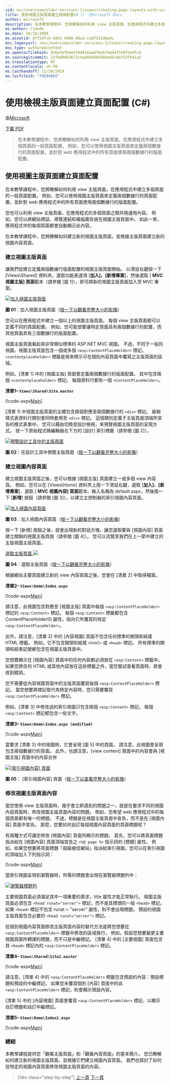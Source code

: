```yaml
---
uid: mvc/overview/older-versions-1/views/creating-page-layouts-with-view-master-pages-cs
title: 使用視圖主版頁面建立頁面配置C#（） |Microsoft Docs
author: microsoft
description: 在本教學課程中，您將瞭解如何利用 view 主版頁面，在應用程式中建立多個頁面的一般頁面配置。 您可以使用 。
ms.author: riande
ms.date: 10/16/2008
ms.assetid: dff54fcb-68b1-4488-89a2-ca97532d6a4c
msc.legacyurl: /mvc/overview/older-versions-1/views/creating-page-layouts-with-view-master-pages-cs
msc.type: authoredcontent
ms.openlocfilehash: 026e3efb4ebf84016aa0f6a5fda4af549fdadfcb
ms.sourcegitcommit: 22fbd8863672c4ad6693b8388ad5c8e753fb41a2
ms.translationtype: MT
ms.contentlocale: zh-TW
ms.lasthandoff: 11/28/2019
ms.locfileid: "74594065"
---
```

# <a name="creating-page-layouts-with-view-master-pages-c"></a>使用檢視主版頁面建立頁面配置 (C#)

由[Microsoft](https://github.com/microsoft)

[下載 PDF](https://download.microsoft.com/download/e/f/3/ef3f2ff6-7424-48f7-bdaa-180ef64c3490/ASPNET_MVC_Tutorial_12_CS.pdf)

> 在本教學課程中，您將瞭解如何利用 view 主版頁面，在應用程式中建立多個頁面的一般頁面配置。 例如，您可以使用視圖主版頁面來定義兩個數據行的頁面配置，並針對 web 應用程式中的所有頁面使用兩個數據行的版面配置。

## <a name="creating-page-layouts-with-view-master-pages"></a>使用視圖主版頁面建立頁面配置

在本教學課程中，您將瞭解如何利用 view 主版頁面，在應用程式中建立多個頁面的一般頁面配置。 例如，您可以使用視圖主版頁面來定義兩個數據行的頁面配置，並針對 web 應用程式中的所有頁面使用兩個數據行的版面配置。

您也可以利用 view 主版頁面，在應用程式的多個頁面之間共用通用內容。 例如，您可以將網站標誌、導覽連結和橫幅廣告放在視圖主版頁面中。 如此一來，應用程式中的每個頁面都會自動顯示此內容。

在本教學課程中，您將瞭解如何建立新的視圖主版頁面，並根據主版頁面建立新的視圖內容頁面。

### <a name="creating-a-view-master-page"></a>建立視圖主版頁面

讓我們從建立定義兩個數據行版面配置的視圖主版頁面開始。 以滑鼠右鍵按一下 [Views\Shared] 資料夾，選取功能表選項 [**加入]、[新增專案**]，然後選取 [ **MVC 視圖主版] 頁面**範本（請參閱 [圖 1]），即可將新的視圖主版頁面加入至 MVC 專案。

[![加入視圖主版頁面](creating-page-layouts-with-view-master-pages-cs/_static/image2.png)](creating-page-layouts-with-view-master-pages-cs/_static/image1.png)

**圖 01**：加入視圖主版頁面（[按一下以觀看完整大小的影像](creating-page-layouts-with-view-master-pages-cs/_static/image3.png)）

您可以在應用程式中建立一個以上的視圖主版頁面。 每個 view 主版頁面都可以定義不同的頁面配置。 例如，您可能想要讓特定頁面具有兩個數據行的配置，而其他頁面具有三個數據行的版面配置。

視圖主版頁面看起來非常類似標準的 ASP.NET MVC 視圖。 不過，不同于一般的視圖，視圖主版頁面包含一個或多個 `<asp:ContentPlaceHolder>` 標記。 `<contentplaceholder>` 標籤是用來標示可在個別內容頁面中覆寫之主版頁面的區域。

例如，[清單 1] 中的 [視圖主版] 頁面會定義兩個數據行的版面配置。 其中包含兩個 `<contentplaceholder>` 標記。 每個資料行都有一個 `<ContentPlaceHolder>`。

**清單1– `Views\Shared\Site.master`**

[!code-aspx[Main](creating-page-layouts-with-view-master-pages-cs/samples/sample1.aspx)]

[清單 1] 中視圖主版頁面的主體包含兩個對應至兩個數據行的 `<div>` 標記。 級聯樣式表資料行類別會同時套用至 `<div>` 標記。 這個類別定義于主版頁面頂端所宣告的樣式表單中。 您可以藉由切換至設計檢視，來預覽視圖主版頁面的呈現方式。 按一下原始程式碼編輯器左下方的 [設計] 索引標籤（請參閱 [圖 2]）。

[![預覽設計工具中的主版頁面](creating-page-layouts-with-view-master-pages-cs/_static/image5.png)](creating-page-layouts-with-view-master-pages-cs/_static/image4.png)

**圖 02**：在設計工具中預覽主版頁面（[按一下以觀看完整大小的影像](creating-page-layouts-with-view-master-pages-cs/_static/image6.png)）

### <a name="creating-a-view-content-page"></a>建立視圖內容頁面

建立視圖主版頁面之後，您可以根據 [視圖主版] 頁面建立一或多個 view 內容頁。 例如，您可以在 [Views\Home] 資料夾上按一下滑鼠右鍵，選取 [**加入]、[新增專案**]、選取 [ **MVC 視圖內容] 頁面**範本、輸入名稱為 default.aspx，然後按一下 [**新增**] 按鈕（請參閱 [圖 3]），以建立主控制器的索引視圖內容頁面。

[![加入視圖內容頁面](creating-page-layouts-with-view-master-pages-cs/_static/image8.png)](creating-page-layouts-with-view-master-pages-cs/_static/image7.png)

**圖 03**：加入視圖內容頁面（[按一下以觀看完整大小的影像](creating-page-layouts-with-view-master-pages-cs/_static/image9.png)）

按一下 [新增] 按鈕之後，就會出現新的對話方塊，讓您選取要與 [視圖內容] 頁面建立關聯的視圖主版頁面（請參閱 [圖 4]）。 您可以流覽至我們在上一節中建立的主版視圖主版頁面。

[選取主版頁面 ![](creating-page-layouts-with-view-master-pages-cs/_static/image11.png)](creating-page-layouts-with-view-master-pages-cs/_static/image10.png)

**圖 04**：選取主版頁面（[按一下以觀看完整大小的影像](creating-page-layouts-with-view-master-pages-cs/_static/image12.png)）

根據網站主要頁面建立新的 view 內容頁面之後，您會在 [清單 2] 中取得檔案。

**清單2– `Views\Home\Index.aspx`**

[!code-aspx[Main](creating-page-layouts-with-view-master-pages-cs/samples/sample2.aspx)]

請注意，此視圖包含對應至 [視圖主版] 頁面中每個 `<asp:ContentPlaceHolder>` 標記的 `<asp:Content>` 標記。 每個 `<asp:Content>` 標籤都包含 ContentPlaceHolderID 屬性，指向它所覆寫的特定 `<asp:ContentPlaceHolder>`。

此外，請注意，[清單 2] 中的 [內容視圖] 頁面不包含任何標準的開頭和結尾 HTML 標籤。 例如，它不包含開頭和結尾 `<html>` 或 `<head>` 標記。 所有標準的開頭和結束記號都包含在視圖主版頁面中。

您想要顯示在 [視圖內容] 頁面中的任何內容都必須放在 `<asp:Content>` 標籤中。 如果您將任何 HTML 或其他內容放在這些標籤之外，當您嘗試查看頁面時，將會收到錯誤。

您不需要從內容視圖頁面中的主版頁面覆寫每個 `<asp:ContentPlaceHolder>` 標記。 當您想要將標記取代為特定內容時，您只需要覆寫 `<asp:ContentPlaceHolder>` 標記。

例如，[清單 3] 中修改過的索引視圖只包含兩個 `<asp:Content>` 標記。 每個 `<asp:Content>` 標記都包含一些文字。

**清單3– `Views\Home\Index.aspx (modified)`**

[!code-aspx[Main](creating-page-layouts-with-view-master-pages-cs/samples/sample3.aspx)]

當要求 [清單 3] 中的視圖時，它會呈現 [圖 5] 中的頁面。 請注意，此視圖會呈現包含兩個數據行的頁面。 此外，也請注意，[view content] 頁面中的內容會與 [視圖主版] 頁面中的內容合併

[![[索引視圖內容] 頁面](creating-page-layouts-with-view-master-pages-cs/_static/image14.png)](creating-page-layouts-with-view-master-pages-cs/_static/image13.png)

**圖 05**： [索引視圖內容] 頁面（[按一下以查看完整大小的影像](creating-page-layouts-with-view-master-pages-cs/_static/image15.png)）

### <a name="modifying-view-master-page-content"></a>修改視圖主版頁面內容

當您使用 view 主版頁面時，幾乎會立即遇到的問題之一，就是在要求不同的視圖內容頁面時，修改視圖主版頁面內容的問題。 例如，您希望 web 應用程式中的每個頁面都有唯一的標題。 不過，標題是在視圖主版頁面中宣告，而不是在 [視圖內容] 頁面中宣告。 那麼，您要如何自訂每個視圖內容頁面的頁面標題呢？

有兩種方式可讓您修改 [視圖內容] 頁面所顯示的標題。 首先，您可以將頁面標題指派給在 [視圖內容] 頁面頂端宣告之 `<%@ page %>` 指示詞的 [標題] 屬性。 例如，如果您想要將頁面標題「超級絕佳網站」指派給索引視圖，您可以在索引視圖的頂端加入下列指示詞：

[!code-aspx[Main](creating-page-layouts-with-view-master-pages-cs/samples/sample4.aspx)]

當索引視圖呈現到瀏覽器時，所需的標題會出現在瀏覽器標題列中：

[![瀏覽器標題列](creating-page-layouts-with-view-master-pages-cs/_static/image17.png)](creating-page-layouts-with-view-master-pages-cs/_static/image16.png)

主要視圖頁面必須滿足其中一項重要的需求，title 屬性才能正常執行。 視圖主版頁面必須包含 `<head runat="server">` 標記，而不是其標頭的一般 `<head>` 標記。 如果 `<head>` 標記不包含 runat = "server" 屬性，則不會出現標題。 預設的視圖主版頁面包含必要的 `<head runat="server">` 標記。

從個別視圖內容頁面修改主版頁面內容的替代方法是將您想要在 `<asp:ContentPlaceHolder>` 標籤中修改的區域換行。 例如，假設您想要變更主要視圖頁面所轉譯的標題，而不只是中繼標記。 [清單 4] 中的 [主要視圖] 頁面包含其 `<head>` 標記內的 `<asp:ContentPlaceHolder>` 標記。

**清單4– `Views\Shared\Site2.master`**

[!code-aspx[Main](creating-page-layouts-with-view-master-pages-cs/samples/sample5.aspx)]

請注意，[清單 4] 中的 `<asp:ContentPlaceHolder>` 標籤包含預設的內容：預設標題和預設的中繼標記。 如果您未覆寫個別 [內容] 頁面中的此 `<asp:ContentPlaceHolder>` 標記，則會顯示預設內容。

[清單 5] 中的 [內容視圖] 頁面會覆寫 `<asp:ContentPlaceHolder>` 標記，以顯示自訂標題和自訂中繼標記。

**清單5– `Views\Home\Index2.aspx`**

[!code-aspx[Main](creating-page-layouts-with-view-master-pages-cs/samples/sample6.aspx)]

### <a name="summary"></a>總結

本教學課程提供您「觀看主版頁面」和「觀看內容頁面」的基本簡介。 您已瞭解如何建立新的視圖主版頁面，並根據它們建立視圖內容頁面。 我們也探討了如何從特定的視圖內容頁面修改視圖主版頁面的內容。

> [!div class="step-by-step"]
> [上一頁](using-the-tagbuilder-class-to-build-html-helpers-cs.md)
> [下一頁](passing-data-to-view-master-pages-cs.md)
